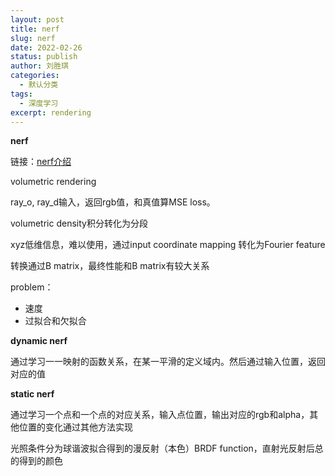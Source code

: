 ```yaml
---
layout: post
title: nerf
slug: nerf
date: 2022-02-26
status: publish
author: 刘胜琪
categories: 
  - 默认分类
tags: 
  - 深度学习
excerpt: rendering
---
```


**nerf**

链接：[nerf介绍](https://www.youtube.com/watch?v=otly9jcZ0Jg&t=5215s)

volumetric rendering

ray_o, ray_d输入，返回rgb值，和真值算MSE loss。

volumetric density积分转化为分段

xyz低维信息，难以使用，通过input coordinate mapping 转化为Fourier feature

转换通过B matrix，最终性能和B matrix有较大关系

problem：

- 速度
- 过拟合和欠拟合



**dynamic nerf**

通过学习一一映射的函数关系，在某一平滑的定义域内。然后通过输入位置，返回对应的值



**static nerf**

通过学习一个点和一个点的对应关系，输入点位置，输出对应的rgb和alpha，其他位置的变化通过其他方法实现



光照条件分为球谐波拟合得到的漫反射（本色）BRDF function，直射光反射后总的得到的颜色